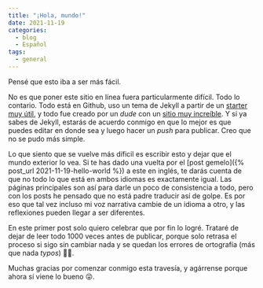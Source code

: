 ```yaml
---
title: "¡Hola, mundo!"
date: 2021-11-19
categories:
  - blog
  - Español
tags:
  - general
---
```


Pensé que esto iba a ser más fácil. 

No es que poner este sitio en línea fuera particularmente difícil. Todo lo contario. Todo está en Github, uso un tema de Jekyll a partir de un [starter muy útil](https://github.com/mmistakes/mm-github-pages-starter), y todo fue creado por un *dude* con un [sitio muy increíble](https://mademistakes.com/). Y si ya sabes de Jekyll, estarás de acuerdo conmigo en que lo mejor es que puedes editar en donde sea y luego hacer un *push* para publicar. Creo que no se pudo más simple.

Lo que siento que se vuelve más díficil es escribir esto y dejar que el mundo exterior lo vea.
Si te has dado una vuelta por el [post gemelo]({% post_url 2021-11-19-hello-world %}) a este en inglés, te darás cuenta de que no todo lo que está en ambos idiomas es exactamente igual. Las páginas principales son así para darle un poco de consistencia a todo, pero con los posts he pensado que no está padre traducir así de golpe. 
Es por eso que tal vez incluso mi voz narrativa cambie de un idioma a otro, y las reflexiones pueden llegar a ser diferentes. 

En este primer post solo quiero celebrar que por fin lo logré. Trataré de dejar de leer todo 1000 veces antes de publicar, porque solo retrasa el proceso si sigo sin cambiar nada y se quedan los errores de ortografía (más que nada *typos*) 🤦‍♀️. 

Muchas gracias por comenzar conmigo esta travesía, y agárrense porque ahora sí viene lo bueno 😜.
